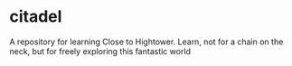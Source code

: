 # citadel
A repository for learning
Close to Hightower. Learn, not for a chain on the neck, but for freely exploring this fantastic world
